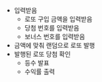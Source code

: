 - 입력받음
  - 로또 구입 금액을 입력받음
  - 당첨 번호를 입력받음
  - 보너스 번호를 입력받음
- 금액에 맞춰 랜덤으로 로또 발행
- 발행된 로또 당첨 확인
  - 등수 발표
  - 수익률 출력